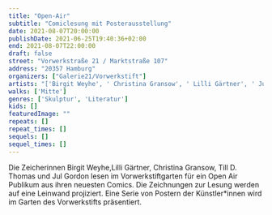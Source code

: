 ```yaml
---
title: "Open-Air"
subtitle: "Comiclesung mit Posterausstellung"
date: 2021-08-07T20:00:00
publishDate: 2021-06-25T19:40:36+02:00
end: 2021-08-07T22:00:00
draft: false
street: "Vorwerkstraße 21 / Marktstraße 107"
address: "20357 Hamburg"
organizers: ["Galerie21/Vorwerkstift"]
artists: "['Birgit Weyhe', ' Christina Gransow', ' Lilli Gärtner', ' Jul Gordon', 'Till D. Thomas']"
walks: ['Mitte']
genres: ['Skulptur', 'Literatur']
kids: []
featuredImage: ""
repeats: []
repeat_times: []
sequels: []
sequel_times: []
---
```


Die  Zeicherinnen Birgit Weyhe,Lilli Gärtner, Christina Gransow, Till D. Thomas und Jul Gordon lesen im Vorwerkstiftgarten für ein Open Air Publikum aus ihren neuesten Comics. Die Zeichnungen zur Lesung werden auf eine Leinwand projiziert. Eine Serie von  Postern der Künstler\*innen wird  im Garten des Vorwerkstifts präsentiert.